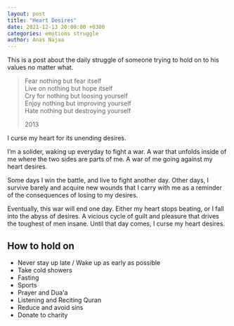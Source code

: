 ```yaml
---
layout: post
title: "Heart Desires"
date: 2021-12-13 20:00:00 +0300
categories: emotions struggle
author: Anas Najaa
---
```


This is a post about the daily struggle of someone trying to hold on to his values no matter what.

> Fear nothing but fear itself  
> Live on nothing but hope itself  
> Cry for nothing but loosing yourself  
> Enjoy nothing but improving yourself  
> Hate nothing but destroying yourself
>
> 2013

I curse my heart for its unending desires.

I’m a solider, waking up everyday to fight a war. A war that unfolds inside of me where the two sides are parts of me. A war of me going against my heart desires.

Some days I win the battle, and live to fight another day. Other days, I survive barely and acquire new wounds that I carry with me as a reminder of the consequences of losing to my desires.

Eventually, this war will end one day. Either my heart stops beating, or I fall into the abyss of desires. A vicious cycle of guilt and pleasure that drives the toughest of men insane. Until that day comes, I curse my heart desires.

## How to hold on

-   Never stay up late / Wake up as early as possible
-   Take cold showers
-   Fasting
-   Sports
-   Prayer and Dua'a
-   Listening and Reciting Quran
-   Reduce and avoid sins
-   Donate to charity
